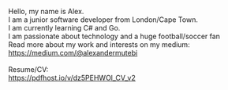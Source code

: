 Hello, my name is Alex. <br>
I am a junior software developer from London/Cape Town.<br>
I am currently learning C# and Go. <br>
I am passionate about technology and a huge football/soccer fan <br>
Read more about my work and interests on my medium:<br>
https://medium.com/@alexandermutebi<br>
<br>
Resume/CV:<br> 
https://pdfhost.io/v/dz5PEHWOl_CV_v2

<!---
mewteebee/mewteebee is a ✨ special ✨ repository because its `README.md` (this file) appears on your GitHub profile.
You can click the Preview link to take a look at your changes.
--->
